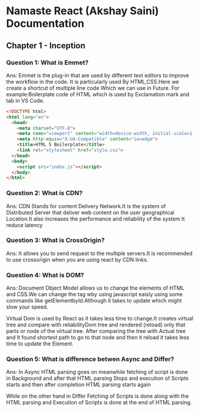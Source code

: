 # Namaste React (Akshay Saini) Documentation

## Chapter 1 - Inception

### Question 1: What is Emmet?
Ans: Emmet is the plug-in that are used by different text editors to improve the workflow in the code. It is particularly used By HTML,CSS.Here we create a shortcut of multiple line code Which we can use in Future. For example:Boilerplate code of HTML which is used by Exclamation mark and tab in VS Code.
````HTML
<!DOCTYPE html>
<html lang="en">
  <head>
    <meta charset="UTF-8">
    <meta name="viewport" content="width=device-width, initial-scale=1.0">
    <meta http-equiv="X-UA-Compatible" content="ie=edge">
    <title>HTML 5 Boilerplate</title>
    <link rel="stylesheet" href="style.css">
  </head>
  <body>
	<script src="index.js"></script>
  </body>
</html>
````
### Question 2: What is CDN?
Ans: CDN Stands for content Delivery Network.It is the system of Distributed Server that deliver web content on the user geographical Location.It also increases the performance and reliability of the system It reduce latency

### Question 3: What is CrossOrigin?
Ans: It allows you to send request to the multiple servers.It is recommended to use crossorigin when you  are using react by CDN links.

### Question 4: What is DOM?
Ans: Document Object Model allows us to change the elements of HTML and CSS.We can change the tag wby using javascript eaisly using some commands like getElementbyId.Although it takes to update which might slow your speed.

Virtual Dom is used by React as it takes less time to change.It creates virtual tree and compare with reliabilityDom tree and rendered (reload) only that parts or node of the virtual tree. After comparing the tree with Actual tree and It found shortest path to go to that node and then it reload it takes less time to update the Element.

### Question 5: What is difference betwen Async and Differ?
Ans: In Async HTML parsing goes on meanwhile fetching of script is done in Background and after that HTML parsing Stops and execution of Scripts starts and then after completion HTML parsing starts again

While on the other hand in Differ Fetching of Scripts is done along with the HTML parsing and Execution of Scripts is done at the end of HTML parsing.